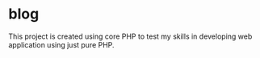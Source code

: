 # blog
This project is created using core PHP to test my skills in developing web application using just pure PHP.
